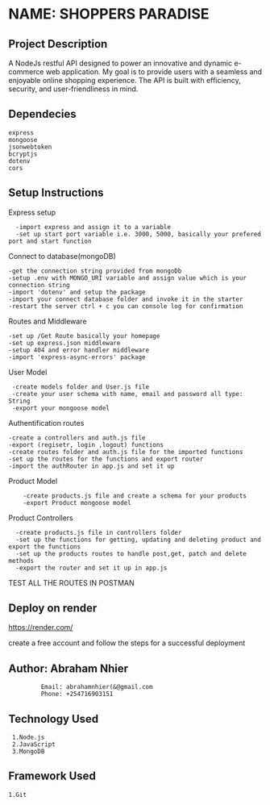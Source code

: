 # NAME: SHOPPERS PARADISE


## Project Description
A NodeJs restful API designed to power an innovative and dynamic e-commerce web application. My goal is to provide users with a seamless and enjoyable online shopping experience. The API is built with efficiency, security, and user-friendliness in mind.

## Dependecies
    express
    mongoose
    jsonwebtoken
    bcryptjs
    dotenv
    cors
  

## Setup Instructions
  Express setup
  
      -import express and assign it to a variable
      -set up start port variable i.e. 3000, 5000, basically your prefered port and start function
Connect to database(mongoDB)

    -get the connection string provided from mongoDb
    -setup .env with MONGO_URI variable and assign value which is your connection string
    -import 'dotenv' and setup the package
    -import your connect database folder and invoke it in the starter
    -restart the server ctrl + c you can console log for confirmation
    
Routes and Middleware    

    -set up /Get Route basically your homepage
    -set up express.json middleware
    -setup 404 and error handler middleware
    -import 'express-async-errors' package

User Model

     -create models folder and User.js file
     -create your user schema with name, email and password all type: String
     -export your mongoose model

Authentification routes

    -create a controllers and auth.js file 
    -export (regisetr, login ,logout) functions
    -create routes folder and auth.js file for the imported functions
    -set up the routes for the functions and export router
    -import the authRouter in app.js and set it up

 Product Model

        -create products.js file and create a schema for your products
        -export Product mongoose model
        
Product Controllers

      -create products.js file in controllers folder
      -set up the functions for getting, updating and deleting product and export the functions
      -set up the products routes to handle post,get, patch and delete methods
      -export the router and set it up in app.js
      
TEST ALL THE ROUTES IN POSTMAN      

## Deploy on render
https://render.com/

   create a free account and follow the steps for a successful deployment

## Author: Abraham Nhier

             Email: abrahamnhier(&@gmail.com
             Phone: +254716903151

## Technology Used

     1.Node.js
     2.JavaScript
     3.MongoDB

## Framework Used

    1.Git



